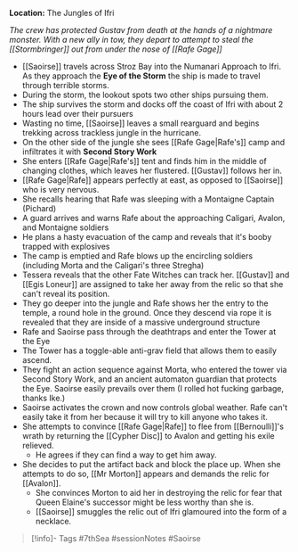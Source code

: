 **Location:** The Jungles of Ifri

*The crew has protected Gustav from death at the hands of a nightmare monster.  With  a new ally in tow, they depart to attempt to steal the [[Stormbringer]] out from under the nose of [[Rafe Gage]]*

- [[Saoirse]] travels across Stroz Bay into the Numanari Approach to Ifri.  As they approach the **Eye of the Storm** the ship is made to travel through terrible storms.
- During the storm, the lookout spots two other ships pursuing them.
- The ship survives the storm and docks off the coast of Ifri with about 2 hours lead over their pursuers
- Wasting no time, [[Saoirse]] leaves a small rearguard and begins trekking across trackless jungle in the hurricane.
- On the other side of the jungle she sees [[Rafe Gage|Rafe's]] camp and infiltrates it with **Second Story Work**
- She enters [[Rafe Gage|Rafe's]] tent and finds him in the middle of changing clothes, which leaves her flustered.  [[Gustav]] follows her in.
- [[Rafe Gage|Rafe]] appears perfectly at east, as opposed to [[Saoirse]] who is very nervous.
- She recalls hearing that Rafe was sleeping with a Montaigne Captain (Pichard)
- A guard arrives and warns Rafe  about the approaching Caligari, Avalon, and Montaigne soldiers
- He plans a hasty evacuation of the camp and reveals that it's booby trapped with explosives
- The camp is emptied and Rafe blows up the encircling soldiers (including Morta and the Caligari's three Stregha)
- Tessera reveals that the other Fate Witches can track her.  [[Gustav]] and [[Egis Loneur]] are assigned to take her away from the relic so that she can't reveal its position.
- They go deeper into the jungle and Rafe shows her the entry to the temple, a round hole in the ground.  Once they descend via rope it is revealed that they are inside of a massive underground structure
- Rafe and Saoirse pass through the deathtraps and enter the Tower at the Eye
- The Tower has a toggle-able anti-grav field that allows them to easily ascend.
- They fight an action sequence against Morta, who entered the tower via Second Story Work, and an ancient automaton guardian that protects the Eye.  Saoirse easily prevails over them (I rolled hot fucking garbage, thanks Ike.)
- Saoirse activates the crown and now controls global weather.  Rafe can't easily take it from her because it will try to kill anyone who takes it.
- She attempts to convince [[Rafe Gage|Rafe]] to flee from [[Bernoulli]]'s wrath by returning the [[Cypher Disc]] to Avalon and getting his exile relieved.
	- He agrees if they can find a way to get him away.
- She decides to put the artifact back and block the place up.  When she attempts to do so, [[Mr Morton]] appears and demands the relic for [[Avalon]].
	- She convinces Morton to aid her in destroying the relic for fear that Queen Elaine's successor might be less worthy than she is.
	- [[Saoirse]] smuggles the relic out of Ifri glamoured into the form of a necklace.

> [!info]- Tags
> #7thSea #sessionNotes #Saoirse

  
